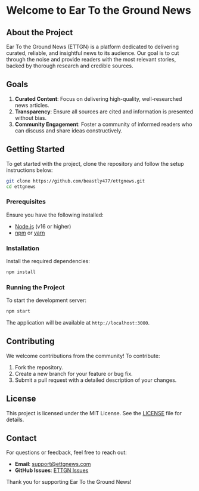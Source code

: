# Welcome to Ear To the Ground News

## About the Project

Ear To the Ground News (ETTGN) is a platform dedicated to delivering curated, reliable, and insightful news to its audience. Our goal is to cut through the noise and provide readers with the most relevant stories, backed by thorough research and credible sources.

## Goals

1. **Curated Content**: Focus on delivering high-quality, well-researched news articles.
2. **Transparency**: Ensure all sources are cited and information is presented without bias.
3. **Community Engagement**: Foster a community of informed readers who can discuss and share ideas constructively.

## Getting Started

To get started with the project, clone the repository and follow the setup instructions below:

```bash
git clone https://github.com/beastly477/ettgnews.git
cd ettgnews
```

### Prerequisites

Ensure you have the following installed:
- [Node.js](https://nodejs.org/) (v16 or higher)
- [npm](https://www.npmjs.com/) or [yarn](https://yarnpkg.com/)

### Installation

Install the required dependencies:

```bash
npm install
```

### Running the Project

To start the development server:

```bash
npm start
```

The application will be available at `http://localhost:3000`.

## Contributing

We welcome contributions from the community! To contribute:
1. Fork the repository.
2. Create a new branch for your feature or bug fix.
3. Submit a pull request with a detailed description of your changes.

## License

This project is licensed under the MIT License. See the [LICENSE](LICENSE) file for details.

## Contact

For questions or feedback, feel free to reach out:
- **Email**: support@ettgnews.com
- **GitHub Issues**: [ETTGN Issues](https://github.com/beastly477/ettgnews/issues)

Thank you for supporting Ear To the Ground News!